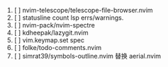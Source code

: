 1. [ ] nvim-telescope/telescope-file-browser.nvim
2. [ ] statusline count lsp errs/warnings.
3. [ ] nvim-pack/nvim-spectre
4. [ ] kdheepak/lazygit.nvim
5. [ ] vim.keymap.set spec
6. [ ] folke/todo-comments.nvim
7. [ ] simrat39/symbols-outline.nvim 替换 aerial.nvim
